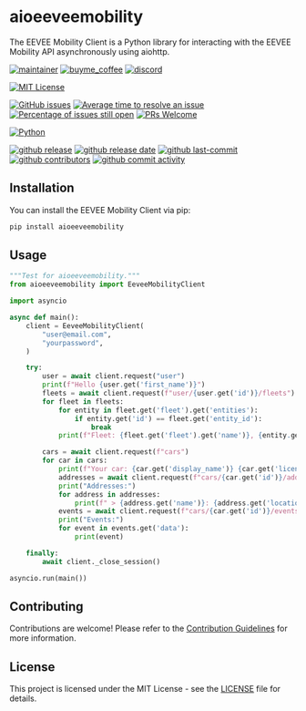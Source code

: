# aioeeveemobility

The EEVEE Mobility Client is a Python library for interacting with the EEVEE Mobility API asynchronously using aiohttp.

[![maintainer](https://img.shields.io/badge/maintainer-Geert%20Meersman-green?style=for-the-badge&logo=github)](https://github.com/geertmeersman)
[![buyme_coffee](https://img.shields.io/badge/Buy%20me%20an%20Omer-donate-yellow?style=for-the-badge&logo=buymeacoffee)](https://www.buymeacoffee.com/geertmeersman)
[![discord](https://img.shields.io/discord/1094198226493636638?style=for-the-badge&logo=discord)](https://discord.gg/s8JNwREmxV)

[![MIT License](https://img.shields.io/github/license/geertmeersman/aioeeveemobility?style=flat-square)](https://github.com/geertmeersman/aioeeveemobility/blob/master/LICENSE)

[![GitHub issues](https://img.shields.io/github/issues/geertmeersman/aioeeveemobility)](https://github.com/geertmeersman/aioeeveemobility/issues)
[![Average time to resolve an issue](http://isitmaintained.com/badge/resolution/geertmeersman/aioeeveemobility.svg)](http://isitmaintained.com/project/geertmeersman/aioeeveemobility)
[![Percentage of issues still open](http://isitmaintained.com/badge/open/geertmeersman/aioeeveemobility.svg)](http://isitmaintained.com/project/geertmeersman/aioeeveemobility)
[![PRs Welcome](https://img.shields.io/badge/PRs-Welcome-brightgreen.svg)](https://github.com/geertmeersman/aioeeveemobility/pulls)

[![Python](https://img.shields.io/badge/Python-FFD43B?logo=python)](https://github.com/geertmeersman/aioeeveemobility/search?l=python)

[![github release](https://img.shields.io/github/v/release/geertmeersman/aioeeveemobility?logo=github)](https://github.com/geertmeersman/aioeeveemobility/releases)
[![github release date](https://img.shields.io/github/release-date/geertmeersman/aioeeveemobility)](https://github.com/geertmeersman/aioeeveemobility/releases)
[![github last-commit](https://img.shields.io/github/last-commit/geertmeersman/aioeeveemobility)](https://github.com/geertmeersman/aioeeveemobility/commits)
[![github contributors](https://img.shields.io/github/contributors/geertmeersman/aioeeveemobility)](https://github.com/geertmeersman/aioeeveemobility/graphs/contributors)
[![github commit activity](https://img.shields.io/github/commit-activity/y/geertmeersman/aioeeveemobility?logo=github)](https://github.com/geertmeersman/aioeeveemobility/commits/main)

## Installation

You can install the EEVEE Mobility Client via pip:

```bash
pip install aioeeveemobility
```

## Usage

```python
"""Test for aioeeveemobility."""
from aioeeveemobility import EeveeMobilityClient

import asyncio

async def main():
    client = EeveeMobilityClient(
        "user@email.com",
        "yourpassword",
    )

    try:
        user = await client.request("user")
        print(f"Hello {user.get('first_name')}")
        fleets = await client.request(f"user/{user.get('id')}/fleets")
        for fleet in fleets:
            for entity in fleet.get('fleet').get('entities'):
                if entity.get('id') == fleet.get('entity_id'):
                    break
            print(f"Fleet: {fleet.get('fleet').get('name')}, {entity.get('name')} | Payout rate: {fleet.get('payout_rate').get('rate')} {fleet.get('payout_rate').get('currency_code')} {fleet.get('payout_rate').get('suffix')}")

        cars = await client.request(f"cars")
        for car in cars:
            print(f"Your car: {car.get('display_name')} {car.get('license')}")
            addresses = await client.request(f"cars/{car.get('id')}/addresses")
            print("Addresses:")
            for address in addresses:
                print(f" > {address.get('name')}: {address.get('location')}")
            events = await client.request(f"cars/{car.get('id')}/events")
            print("Events:")
            for event in events.get('data'):
                print(event)

    finally:
        await client._close_session()

asyncio.run(main())
```

## Contributing

Contributions are welcome! Please refer to the [Contribution Guidelines](CONTRIBUTING.md) for more information.

## License

This project is licensed under the MIT License - see the [LICENSE](LICENSE) file for details.
